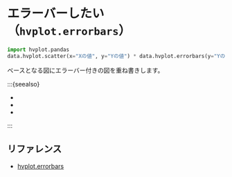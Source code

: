 # エラーバーしたい（``hvplot.errorbars``）

```python
import hvplot.pandas
data.hvplot.scatter(x="Xの値", y="Yの値") * data.hvplot.errorbars(y="Yの値", yerr1="Yの誤差)
```

ベースとなる図にエラーバー付きの図を重ね書きします。

:::{seealso}

- [](../altair/altair-errorbars.md)
- [](../pandas/pandas-plot-errorbars.md)
- [](../plotly/plotly-errorbars.md)

:::

## リファレンス

- [hvplot.errorbars](https://hvplot.holoviz.org/reference/tabular/errorbars.html)
